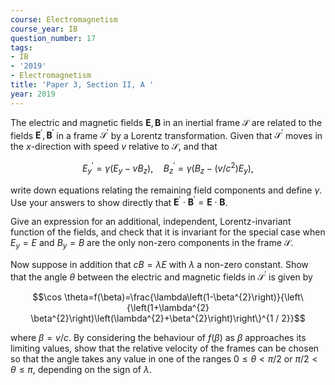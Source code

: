 ```yaml
---
course: Electromagnetism
course_year: IB
question_number: 17
tags:
- IB
- '2019'
- Electromagnetism
title: 'Paper 3, Section II, A '
year: 2019
---
```




The electric and magnetic fields $\mathbf{E}, \mathbf{B}$ in an inertial frame $\mathcal{S}$ are related to the fields $\mathbf{E}^{\prime}, \mathbf{B}^{\prime}$ in a frame $\mathcal{S}^{\prime}$ by a Lorentz transformation. Given that $\mathcal{S}^{\prime}$ moves in the $x$-direction with speed $v$ relative to $\mathcal{S}$, and that

$$E_{y}^{\prime}=\gamma\left(E_{y}-v B_{z}\right), \quad B_{z}^{\prime}=\gamma\left(B_{z}-\left(v / c^{2}\right) E_{y}\right),$$

write down equations relating the remaining field components and define $\gamma$. Use your answers to show directly that $\mathbf{E}^{\prime} \cdot \mathbf{B}^{\prime}=\mathbf{E} \cdot \mathbf{B}$.

Give an expression for an additional, independent, Lorentz-invariant function of the fields, and check that it is invariant for the special case when $E_{y}=E$ and $B_{y}=B$ are the only non-zero components in the frame $\mathcal{S}$.

Now suppose in addition that $c B=\lambda E$ with $\lambda$ a non-zero constant. Show that the angle $\theta$ between the electric and magnetic fields in $\mathcal{S}^{\prime}$ is given by

$$\cos \theta=f(\beta)=\frac{\lambda\left(1-\beta^{2}\right)}{\left\{\left(1+\lambda^{2} \beta^{2}\right)\left(\lambda^{2}+\beta^{2}\right)\right\}^{1 / 2}}$$

where $\beta=v / c$. By considering the behaviour of $f(\beta)$ as $\beta$ approaches its limiting values, show that the relative velocity of the frames can be chosen so that the angle takes any value in one of the ranges $0 \leqslant \theta<\pi / 2$ or $\pi / 2<\theta \leqslant \pi$, depending on the sign of $\lambda$.